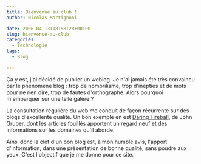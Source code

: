 ```yaml
---
title: Bienvenue au club !
author: Nicolas Martignoni

date: 2006-04-13T18:58:28+00:00
slug: bienvenue-au-club
categories:
  - Technologie
tags:
  - Blog

---
```

Ça y est, j'ai décidé de publier un weblog. Je n'ai jamais été très convaincu par le phénomène blog : trop de nombrilisme, trop d'inepties et de mots pour ne rien dire, trop de fautes d'orthographe. Alors pourquoi m'embarquer sur une telle galère ?

La consultation régulière du web me conduit de façon récurrente sur des blogs d'excellente qualité. Un bon exemple en est [Daring Fireball](https://daringfireball.net/), de John Gruber, dont les articles fouillés apportent un regard neuf et des informations sur les domaines qu'il aborde.

Ainsi donc la clef d'un bon blog est, à mon humble avis, l'apport d'information, dans une présentation de bonne qualité, sans poudre aux yeux. C'est l'objectif que je me donne pour ce site.

<!--more-->
